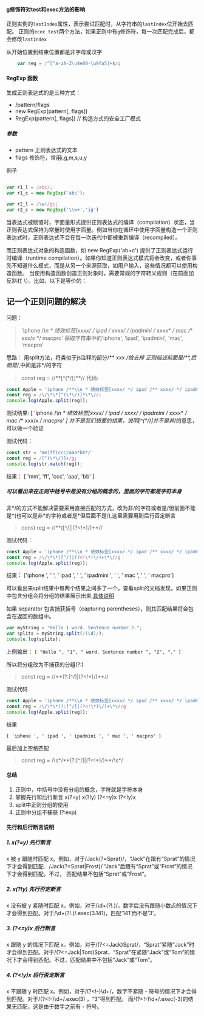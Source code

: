 #### g修饰符对test和exec方法的影响 ####

正则实例的`lastIndex`属性，表示尝试匹配时，从字符串的`lastIndex`位开始去匹配。
正则的`ecec test`两个方法，如果正则中有`g`修饰符，每一次匹配完成后，都会修改`lastIndex`

从开始位置到结束位置都是非字母或汉字
```javascript
    var reg = /^[^a-zA-Z\u4e00-\u9fa5]+$/g
```

#### RegExp 函数

生成正则表达式的是三种方式：
* /pattern/flags
* new RegExp(pattern[, flags])
* RegExp(pattern[, flags]) // 构造方式的安全工厂模式

##### 参数

* pattern 正则表达式的文本
* flags 修饰符，常用i,g,m,s,u,y

例子

```javascript

var r1_l = /abc/;
var r1_c = new RegExp('abc');

var r2_l = /\w+/gi;
var r2_c = new RegExp('\\w+','ig')

```
当表达式被赋值时，字面量形式提供正则表达式的编译（compilation）状态，当正则表达式保持为常量时使用字面量。例如当你在循环中使用字面量构造一个正则表达式时，正则表达式不会在每一次迭代中都被重新编译（recompiled）。

而正则表达式对象的构造函数，如 new RegExp('ab+c') 提供了正则表达式运行时编译（runtime compilation）。如果你知道正则表达式模式将会改变，或者你事先不知道什么模式，而是从另一个来源获取，如用户输入，这些情况都可以使用构造函数。
当使用构造函数创造正则对象时，需要常规的字符转义规则（在前面加反斜杠 \）。比如，以下是等价的：


## 记一个正则问题的解决

问题：
> 'iphone /**\\n * 绩效标签[xxxx/ */ ipad /** xxxx/ */ ipadmini /** xxxx* */ mac /** xxx/x */ macpro'
获取字符串中的'iphone', 'ipad', 'ipadmini', 'mac', 'macpro'

思路：
用split方法，将类似于js注释的部分/** xxx */给去掉
正则描述前面是/**,后面是*/,中间是非*/的字符
> const reg = /\/\*\*[^(\*\/)]*\*\//
代码:
```javascript
const Apple = 'iphone /**\\n * 绩效标签[xxxx/ */ ipad /** xxxx/ */ ipadmini /** xxxx* */ mac /** xxx/x */ macpro';
const reg = /\/\*\*[^(\*\/)]*\*\//;
console.log(Apple.split(reg));
```
测试结果:
[
  'iphone /**\\n * 绩效标签[xxxx/ */ ipad /** xxxx/ */ ipadmini /** xxxx* */ mac /** xxx/x */ macpro'
]
并不是我们想要的结果，说明[^(\*\/)]并不是非*/的意思，可以做一个验证

测试代码：
```javascript
const str = 'mm)ff(ccc/aaa*bb*/'
const reg = /[^(\*\/)]+/g;
console.log(str.match(reg));
```
结果：
[ 'mm', 'ff', 'ccc', 'aaa', 'bb' ]

##### 可以看出来在正则中括号中是没有分组的概念的，里面的字符都是字符本身

非*/的方式不能解决需要采用直接匹配的方式，改为非/的字符或者是/但前面不能是*(也可以是非*的字符或者是\*但后面不是/),这里需要用到后行否定断言
> const reg = /\/\*\*([^/]|(?<!\*)\/)+\*\//

测试代码：
```javascript
const Apple = 'iphone /**\\n * 绩效标签[xxxx/ */ ipad /** xxxx/ */ ipadmini /** xxxx* */ mac /** xxx/x */ macpro';
const reg = /\/\*\*([^/]|(?<!\*)\/)+\*\//g
console.log(Apple.split(reg));
```
结果：
['iphone ', ' ', ' ipad ', ' ', ' ipadmini ', ' ', ' mac ', ' ', ' macpro']

可以看出来split结果中每两个结果之间多了一个，查看split的文档发现，如果正则中包含分组会将分组的结果展示出来,[具体说明](https://developer.mozilla.org/zh-CN/docs/Web/JavaScript/Reference/Global_Objects/String/split)

如果 separator 包含捕获括号（capturing parentheses），则其匹配结果将会包含在返回的数组中。

```javascript
var myString = "Hello 1 word. Sentence number 2.";
var splits = myString.split(/(\d)/);
console.log(splits);
```
上例输出：
`[ "Hello ", "1", " word. Sentence number ", "2", "." ]`

所以将分组改为不捕获的分组(?:)

> const reg = /\/\*\*(?:[^/]|(?<!\*)\/)+\*\//

测试代码

```javascript
const Apple = 'iphone /**\\n * 绩效标签[xxxx/ */ ipad /** xxxx/ */ ipadmini /** xxxx* */ mac /** xxx/x */ macpro';
const reg = /\/\*\*(?:[^/]|(?<!\*)\/)+\*\//g
console.log(Apple.split(reg));
```
结果
```
[ 'iphone ', ' ipad ', ' ipadmini ', ' mac ', ' macpro' ]
```
最后加上空格匹配
> const reg = /\s*\/\*\*(?:[^/]|(?<!\*)\/)+\*\/\s*/


#### 总结

1. 正则中，中括号中没有分组的概念，字符就是字符本身
2. 掌握先行和后行断言 x(?=y) x(?!y) (?<=y)x (?<!y)x
3. split中正则分组的使用
4. 正则中分组不捕获 (?:exp)


#### 先行和后行断言说明

##### 1. x(?=y) 先行断言

 x 被 y 跟随时匹配 x。例如，对于/Jack(?=Sprat)/，“Jack”在跟有“Sprat”的情况下才会得到匹配．/Jack(?=Sprat|Frost)/ “Jack”后跟有“Sprat”或“Frost”的情况下才会得到匹配。不过， 匹配结果不包括“Sprat”或“Frost”。
##### 2. x(?!y)	先行否定断言

 x 没有被 y 紧随时匹配 x。例如，对于/\d+(?!\.)/，数字后没有跟随小数点的情况下才会得到匹配。对于/\d+(?!\.)/.exec(3.141)，匹配‘141’而不是‘3’。
##### 3. (?<=y)x 后行断言

 x 跟随 y 的情况下匹配 x。例如，对于/(?<=Jack)Sprat/，“Sprat”紧随“Jack”时才会得到匹配。对于/(?<=Jack|Tom)Sprat，“Sprat”在紧随“Jack”或“Tom”的情况下才会得到匹配。不过，匹配结果中不包括“Jack”或“Tom”。
##### 4. (?<!y)x 后行否定断言

 x 不跟随 y 时匹配 x。例如，对于/(?<!-)\d+/，数字不紧随 - 符号的情况下才会得到匹配。对于/(?<!-)\d+/.exec(3) ，“3”得到匹配。 而/(?<!-)\d+/.exec(-3)的结果无匹配，这是由于数字之前有 - 符号。